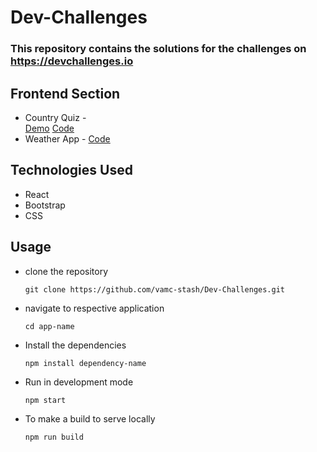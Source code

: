 # Dev-Challenges

### This repository contains the solutions for the challenges on https://devchallenges.io


## Frontend Section
  - Country Quiz - <div class="button-group minor-group">
                      <a href="http://violet-screw.surge.sh/" class="button primary">Demo</a>
                      <a href="https://github.com/vamc-stash/Dev-Challenges/tree/master/country-quiz" class="button">Code</a>
                  </div>
  - Weather App - [Code](https://github.com/vamc-stash/Dev-Challenges/tree/master/weather-app)

## Technologies Used
  - React
  - Bootstrap
  - CSS

## Usage
  - clone the repository
    ```
    git clone https://github.com/vamc-stash/Dev-Challenges.git
    ```
  - navigate to respective application
    ```
    cd app-name
    ```
  - Install the dependencies
    ```
    npm install dependency-name
    ```
  - Run in development mode
    ```
    npm start
    ```
  - To make a build to serve locally
    ```
    npm run build
    ```
